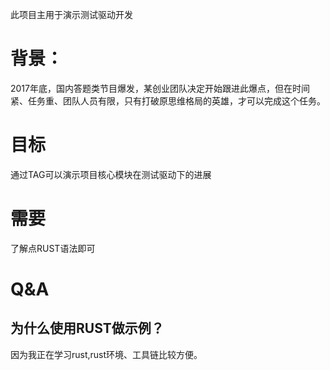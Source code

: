 此项目主用于演示测试驱动开发

# 背景：
2017年底，国内答题类节目爆发，某创业团队决定开始跟进此爆点，但在时间紧、任务重、团队人员有限，只有打破原思维格局的英雄，才可以完成这个任务。

# 目标
通过TAG可以演示项目核心模块在测试驱动下的进展

# 需要
了解点RUST语法即可


# Q&A
## 为什么使用RUST做示例？
因为我正在学习rust,rust环境、工具链比较方便。










